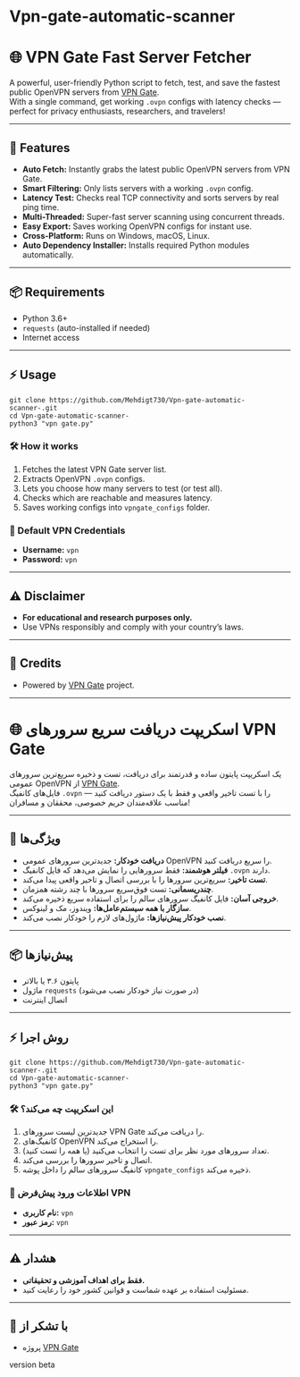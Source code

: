 # Vpn-gate-automatic-scanner

# 🌐 VPN Gate Fast Server Fetcher

A powerful, user-friendly Python script to fetch, test, and save the fastest public OpenVPN servers from [VPN Gate](https://www.vpngate.net/).  
With a single command, get working `.ovpn` configs with latency checks — perfect for privacy enthusiasts, researchers, and travelers!

---

## 🚀 Features

- **Auto Fetch:** Instantly grabs the latest public OpenVPN servers from VPN Gate.
- **Smart Filtering:** Only lists servers with a working `.ovpn` config.
- **Latency Test:** Checks real TCP connectivity and sorts servers by real ping time.
- **Multi-Threaded:** Super-fast server scanning using concurrent threads.
- **Easy Export:** Saves working OpenVPN configs for instant use.
- **Cross-Platform:** Runs on Windows, macOS, Linux.
- **Auto Dependency Installer:** Installs required Python modules automatically.

---

## 📦 Requirements

- Python 3.6+
- `requests` (auto-installed if needed)
- Internet access

---

## ⚡️ Usage

```
git clone https://github.com/Mehdigt730/Vpn-gate-automatic-scanner-.git
cd Vpn-gate-automatic-scanner-
python3 "vpn gate.py"
```

### 🛠 How it works

1. Fetches the latest VPN Gate server list.
2. Extracts OpenVPN `.ovpn` configs.
3. Lets you choose how many servers to test (or test all).
4. Checks which are reachable and measures latency.
5. Saves working configs into `vpngate_configs` folder.

### 🔑 Default VPN Credentials

- **Username:** `vpn`
- **Password:** `vpn`

---

## ⚠️ Disclaimer

- **For educational and research purposes only.**
- Use VPNs responsibly and comply with your country’s laws.

---

## 🤝 Credits

- Powered by [VPN Gate](https://www.vpngate.net/) project.

---

# 🌐 اسکریپت دریافت سریع سرورهای VPN Gate

یک اسکریپت پایتون ساده و قدرتمند برای دریافت، تست و ذخیره سریع‌ترین سرورهای عمومی OpenVPN از [VPN Gate](https://www.vpngate.net/).  
فایل‌های کانفیگ `.ovpn` را با تست تاخیر واقعی و فقط با یک دستور دریافت کنید — مناسب علاقه‌مندان حریم خصوصی، محققان و مسافران!

---

## 🚀 ویژگی‌ها

- **دریافت خودکار:** جدیدترین سرورهای عمومی OpenVPN را سریع دریافت کنید.
- **فیلتر هوشمند:** فقط سرورهایی را نمایش می‌دهد که فایل کانفیگ `.ovpn` دارند.
- **تست تاخیر:** سریع‌ترین سرورها را با بررسی اتصال و تاخیر واقعی پیدا می‌کند.
- **چندریسمانی:** تست فوق‌سریع سرورها با چند رشته همزمان.
- **خروجی آسان:** فایل کانفیگ سرورهای سالم را برای استفاده سریع ذخیره می‌کند.
- **سازگار با همه سیستم‌عامل‌ها:** ویندوز، مک و لینوکس.
- **نصب خودکار پیش‌نیازها:** ماژول‌های لازم را خودکار نصب می‌کند.

---

## 📦 پیش‌نیازها

- پایتون ۳.۶ یا بالاتر
- ماژول `requests` (در صورت نیاز خودکار نصب می‌شود)
- اتصال اینترنت

---

## ⚡️ روش اجرا

```
git clone https://github.com/Mehdigt730/Vpn-gate-automatic-scanner-.git
cd Vpn-gate-automatic-scanner-
python3 "vpn gate.py"
```

### 🛠 این اسکریپت چه می‌کند؟

1. جدیدترین لیست سرورهای VPN Gate را دریافت می‌کند.
2. کانفیگ‌های OpenVPN را استخراج می‌کند.
3. تعداد سرورهای مورد نظر برای تست را انتخاب می‌کنید (یا همه را تست کنید).
4. اتصال و تاخیر سرورها را بررسی می‌کند.
5. کانفیگ سرورهای سالم را داخل پوشه `vpngate_configs` ذخیره می‌کند.

### 🔑 اطلاعات ورود پیش‌فرض VPN

- **نام کاربری:** `vpn`
- **رمز عبور:** `vpn`

---

## ⚠️ هشدار

- **فقط برای اهداف آموزشی و تحقیقاتی.**
- مسئولیت استفاده بر عهده شماست و قوانین کشور خود را رعایت کنید.

---

## 🤝 با تشکر از

- پروژه [VPN Gate](https://www.vpngate.net/)

version beta 
